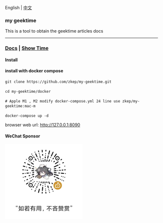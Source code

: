 English | [中文](./README.md)

### my geektime
This is a tool to obtain the geektime  articles docs

---

### [Docs](https://zkep.github.io/my-geektime/) | [Show Time](https://my-geektime.anyfun.tech)


#### Install

#### install with docker compose

```shell
git clone https://github.com/zkep/my-geektime.git

cd my-geektime/docker

# Apple M1 , M2 modify docker-compose.yml 24 line use zkep/my-geektime:mac-m

docker-compose up -d
```

browser web url:  http://127.0.0.1:8090


#### WeChat Sponsor

<picture>
  <img
    alt="sponsor"
    src="docs/images/sponsor.jpg"
    width="256px"
  />
</picture>


